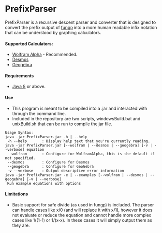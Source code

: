 # PrefixParser

PrefixParser is a recursive descent parser and converter that is designed to convert the prefix output of [fungp](https://github.com/vollmerm/fungp) into a more human readable infix notation that can be understood by graphing calculators.

#### Supported Calculators:
- [Wolfram Alpha](https://www.wolframalpha.com/) - Recommended.
- [Desmos](https://www.desmos.com/calculator)
- [Geogebra](https://www.geogebra.org/graphing)

#### Requirements
- [Java 8](http://www.oracle.com/technetwork/java/javase/downloads/jre8-downloads-2133155.html) or above.

#### Use
- This program is meant to be compiled into a .jar and interacted with through the command line. 
- Included in the repository are two scripts, windowsBuild.bat and unixBuild.sh that can be run to compile the jar file. 

```
Usage Syntax:
java -jar PrefixParser.jar -h | --help
 -h --help       : Display help text that you're currently reading.
java -jar PrefixParser.jar [--wolfram | --desmos | --geogebra] [-v | --verbose] equation
 --wolfram       : Configure for WolframAlpha, this is the default if not specified.
 --desmos        : Configure for Desmos
 --geogebra      : Configure for GeoGebra
 -v --verbose    : Output descriptive error information
java -jar PrefixParser.jar -e | --examples [--wolfram | --desmos | --geogebra] [-v | --verbose]
 Run example equations with options
```

#### Limitations
- Basic support for safe divide (as used in fungp) is included. The parser can handle cases like x/0 (and will replace it with x/1), however it does not evaluate or reduce the equation and cannot handle more complex cases like 1/(1-1) or 1/(x-x). In these cases it will simply output them as they are.
